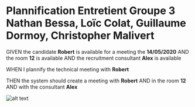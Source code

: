 # Plannification Entretient Groupe 3 Nathan Bessa, Loïc Colat, Guillaume Dormoy, Christopher Malivert

GIVEN the candidate **Robert** is available for a meeting the **14/05/2020**
  AND the room **12** is available
  AND the recruitment consultant **Alex** is available  
  
WHEN I plannify the technical meeting with **Robert**

THEN the system should create a meeting with **Robert**
  AND in the room **12**
  AND with the consultant **Alex**

![alt text](https://i.imgur.com/mXHmeEj.png)
